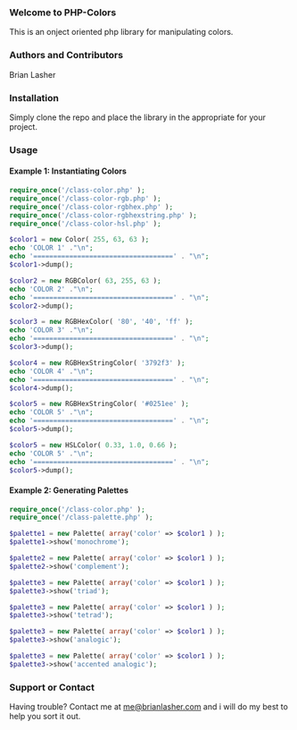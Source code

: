### Welcome to PHP-Colors

This is an onject oriented php library for manipulating colors.

### Authors and Contributors

Brian Lasher

### Installation

Simply clone the repo and place the library in the appropriate for your project.

### Usage

#### Example 1: Instantiating Colors

```php
require_once('/class-color.php' );
require_once('/class-color-rgb.php' );
require_once('/class-color-rgbhex.php' );
require_once('/class-color-rgbhexstring.php' );
require_once('/class-color-hsl.php' );

$color1 = new Color( 255, 63, 63 );
echo 'COLOR 1' ."\n";
echo '===================================' . "\n";
$color1->dump();

$color2 = new RGBColor( 63, 255, 63 );
echo 'COLOR 2' ."\n";
echo '===================================' . "\n";
$color2->dump();

$color3 = new RGBHexColor( '80', '40', 'ff' );
echo 'COLOR 3' ."\n";
echo '===================================' . "\n";
$color3->dump();

$color4 = new RGBHexStringColor( '3792f3' );
echo 'COLOR 4' ."\n";
echo '===================================' . "\n";
$color4->dump();

$color5 = new RGBHexStringColor( '#0251ee' );
echo 'COLOR 5' ."\n";
echo '===================================' . "\n";
$color5->dump();

$color5 = new HSLColor( 0.33, 1.0, 0.66 );
echo 'COLOR 5' ."\n";
echo '===================================' . "\n";
$color5->dump();
```

#### Example 2: Generating Palettes

```php
require_once('/class-color.php' );
require_once('/class-palette.php' );

$palette1 = new Palette( array('color' => $color1 ) );
$palette1->show('monochrome');

$palette2 = new Palette( array('color' => $color1 ) );
$palette2->show('complement');

$palette3 = new Palette( array('color' => $color1 ) );
$palette3->show('triad');

$palette3 = new Palette( array('color' => $color1 ) );
$palette3->show('tetrad');

$palette3 = new Palette( array('color' => $color1 ) );
$palette3->show('analogic');

$palette3 = new Palette( array('color' => $color1 ) );
$palette3->show('accented analogic');
```


### Support or Contact

Having trouble? Contact me at <a href="mailto:me@brianlasher.com">me@brianlasher.com</a> and i will do my best to help you sort it out.
